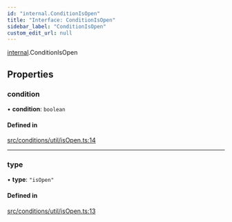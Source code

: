```yaml
---
id: "internal.ConditionIsOpen"
title: "Interface: ConditionIsOpen"
sidebar_label: "ConditionIsOpen"
custom_edit_url: null
---
```


[internal](../modules/internal.md).ConditionIsOpen

## Properties

### condition

• **condition**: `boolean`

#### Defined in

[src/conditions/util/isOpen.ts:14](https://github.com/Resnovas/smartcloud/blob/b9e22a9/src/conditions/util/isOpen.ts#L14)

___

### type

• **type**: ``"isOpen"``

#### Defined in

[src/conditions/util/isOpen.ts:13](https://github.com/Resnovas/smartcloud/blob/b9e22a9/src/conditions/util/isOpen.ts#L13)
